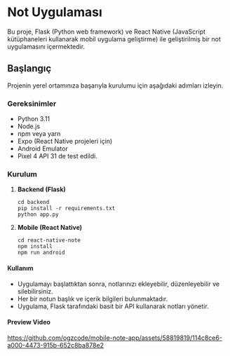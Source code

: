 # Not Uygulaması

Bu proje, Flask (Python web framework) ve React Native (JavaScript kütüphaneleri kullanarak mobil uygulama geliştirme) ile geliştirilmiş bir not uygulamasını içermektedir.

## Başlangıç

Projenin yerel ortamınıza başarıyla kurulumu için aşağıdaki adımları izleyin.

### Gereksinimler

- Python 3.11
- Node.js
- npm veya yarn
- Expo (React Native projeleri için)
- Android Emulator
- Pixel 4 API 31 de test edildi.

### Kurulum

1. **Backend (Flask)**
   ```
   cd backend
   pip install -r requirements.txt
   python app.py
   ```

2. **Mobile (React Native)**
   ```
   cd react-native-note
   npm install
   npm run android
   ```

#### Kullanım
* Uygulamayı başlattıktan sonra, notlarınızı ekleyebilir, düzenleyebilir ve silebilirsiniz.
* Her bir notun başlık ve içerik bilgileri bulunmaktadır.
* Uygulama, Flask tarafındaki basit bir API kullanarak notları yönetir.


#### Preview Video
https://github.com/ogzcode/mobile-note-app/assets/58819819/114c8ce6-a000-4473-915b-652c8ba878e2

